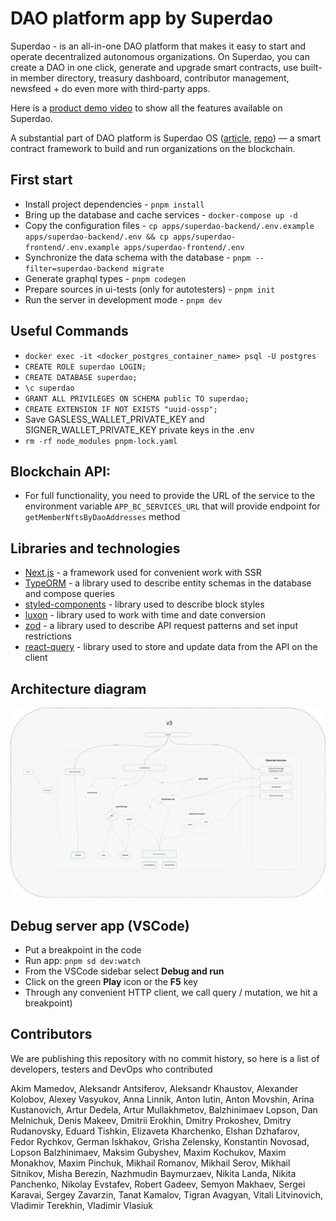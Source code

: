 # DAO platform app by Superdao
Superdao - is an all-in-one DAO platform that makes it easy to start and operate decentralized autonomous organizations. On Superdao, you can create a DAO in one click, generate and upgrade smart contracts, use built-in member directory, treasury dashboard, contributor management, newsfeed + do even more with third-party apps. 

Here is a [product demo video](https://youtu.be/3kQ1-UPp2VM) to show all the features available on Superdao.

A substantial part of DAO platform is Superdao OS ([article](https://mirror.xyz/superdaoapp.eth/SNn6Bf8AZKKNp9YQjx6ZSzRw8NAldbEB2ji4-qhiJ7U), [repo](https://github.com/superdao-inc/dao-os)) — a smart contract framework to build and run organizations on the blockchain.

## First start


- Install project dependencies - `pnpm install`
- Bring up the database and cache services - `docker-compose up -d`
- Copy the configuration files - `cp apps/superdao-backend/.env.example apps/superdao-backend/.env && cp apps/superdao-frontend/.env.example apps/superdao-frontend/.env`
- Synchronize the data schema with the database - `pnpm --filter=superdao-backend migrate`
- Generate graphql types - `pnpm codegen`
- Prepare sources in ui-tests (only for autotesters) - `pnpm init`
- Run the server in development mode - `pnpm dev`

## Useful Commands
- `docker exec -it <docker_postgres_container_name> psql -U postgres`
- `CREATE ROLE superdao LOGIN;`
- `CREATE DATABASE superdao;`
- `\c superdao`
- `GRANT ALL PRIVILEGES ON SCHEMA public TO superdao;`
- `CREATE EXTENSION IF NOT EXISTS "uuid-ossp";`
-  Save GASLESS_WALLET_PRIVATE_KEY and SIGNER_WALLET_PRIVATE_KEY private keys in the .env 
- `rm -rf node_modules pnpm-lock.yaml`


## Blockchain API:

- For full functionality, you need to provide the URL of the service to the environment variable `APP_BC_SERVICES_URL` that will provide endpoint for `getMemberNftsByDaoAddresses` method

## Libraries and technologies

- [Next.js](https://nextjs.org/docs/getting-started) - a framework used for convenient work with SSR
- [TypeORM](https://typeorm.io/#/) - a library used to describe entity schemas in the database and compose queries
- [styled-components](https://styled-components.com/) - library used to describe block styles
- [luxon](https://moment.github.io/luxon/#/?id=luxon) - library used to work with time and date conversion
- [zod](https://github.com/colinhacks/zod#basic-usage) - a library used to describe API request patterns and set input restrictions
- [react-query](https://react-query.tanstack.com/overview) - library used to store and update data from the API on the client

## Architecture diagram

![](./DAO_App_Platform_Architecture.png)

## Debug server app (VSCode)

- Put a breakpoint in the code
- Run app: `pnpm sd dev:watch`
- From the VSCode sidebar select **Debug and run**
- Click on the green **Play** icon or the **F5** key
- Through any convenient HTTP client, we call query / mutation, we hit a breakpoint)

## Contributors

We are publishing this repository with no commit history, so here is a list of developers, testers and DevOps who contributed

Akim Mamedov,
Aleksandr Antsiferov,
Aleksandr Khaustov,
Alexander Kolobov,
Alexey Vasyukov,
Anna Linnik,
Anton Iutin,
Anton Movshin,
Arina Kustanovich,
Artur Dedela,
Artur Mullakhmetov,
Balzhinimaev Lopson,
Dan Melnichuk,
Denis Makeev,
Dmitrii Erokhin,
Dmitry Prokoshev,
Dmitry Rudanovsky,
Eduard Tishkin,
Elizaveta Kharchenko,
Elshan Dzhafarov,
Fedor Rychkov,
German Iskhakov,
Grisha Zelensky,
Konstantin Novosad,
Lopson Balzhinimaev,
Maksim Gubyshev,
Maxim Kochukov,
Maxim Monakhov,
Maxim Pinchuk,
Mikhail Romanov,
Mikhail Serov,
Mikhail Sitnikov,
Misha Berezin,
Nazhmudin Baymurzaev,
Nikita Landa,
Nikita Panchenko,
Nikolay Evstafev,
Robert Gadeev,
Semyon Makhaev,
Sergei Karavai,
Sergey Zavarzin,
Tanat Kamalov,
Tigran Avagyan,
Vitali Litvinovich,
Vladimir Terekhin,
Vladimir Vlasiuk
